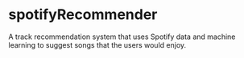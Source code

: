 # spotifyRecommender
A track recommendation system that uses Spotify data and machine learning to suggest songs that the users would enjoy. 
